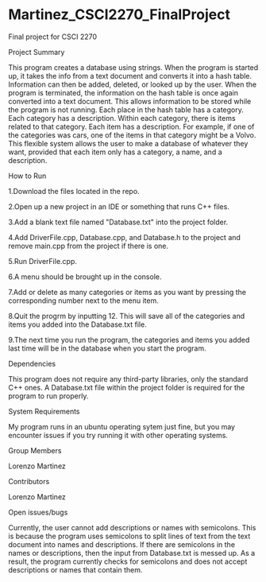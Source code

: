 # Martinez_CSCI2270_FinalProject
Final project for CSCI 2270

Project Summary
  
  This program creates a database using strings. When the program is started up, it takes the info from a text document and converts it into a hash table. Information can then be added, deleted, or looked up by the user. When the program is terminated, the information on the hash table is once again converted into a text document. This allows information to be stored while the program is not running. Each place in the hash table has a category. Each category has a description. Within each category, there is items related to that category. Each item has a description. For example, if one of the categories was cars, one of the items in that category might be a Volvo. This flexible system allows the user to make a database of whatever they want, provided that each item only has a category, a name, and a description.

How to Run

1.Download the files located in the repo.

2.Open up a new project in an IDE or something that runs C++ files.

3.Add a blank text file named "Database.txt" into the project folder.

4.Add DriverFile.cpp, Database.cpp, and Database.h to the project and remove main.cpp from the project if there is one.

5.Run DriverFile.cpp.

6.A menu should be brought up in the console.

7.Add or delete as many categories or items as you want by pressing the corresponding number next to the menu item.

8.Quit the progrm by inputting 12. This will save all of the categories and items you added into the Database.txt file.

9.The next time you run the program, the categories and items you added last time will be in the database when you start the program.

Dependencies

This program does not require any third-party libraries, only the standard C++ ones. A Database.txt file within the project folder is required for the program to run properly.

System Requirements

My program runs in an ubuntu operating sytem just fine, but you may encounter issues if you try running it with other operating systems.

Group Members

Lorenzo Martinez

Contributors

Lorenzo Martinez

Open issues/bugs

Currently, the user cannot add descriptions or names with semicolons. This is because the program uses semicolons to split lines of text from the text document into names and descriptions. If there are semicolons in the names or descriptions, then the input from Database.txt is messed up. As a result, the program currently checks for semicolons and does not accept descriptions or names that contain them.
